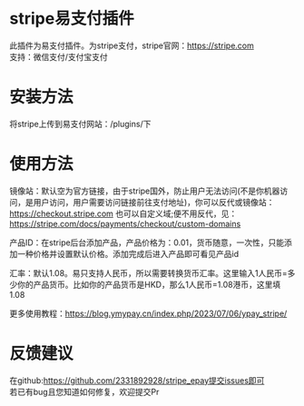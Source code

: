 # stripe易支付插件
此插件为易支付插件。为stripe支付，stripe官网：https://stripe.com   
支持：微信支付/支付宝支付  
# 安装方法  
将stripe上传到易支付网站：/plugins/下  
# 使用方法
镜像站：默认空为官方链接，由于stripe国外，防止用户无法访问(不是你机器访问，是用户访问，用户需要访问链接前往支付地址)，你可以反代或镜像站：https://checkout.stripe.com 也可以自定义域;便不用反代，见：https://stripe.com/docs/payments/checkout/custom-domains

产品ID：在stripe后台添加产品，产品价格为：0.01，货币随意，一次性，只能添加一种价格并设置默认价格。添加完成后进入产品即可看见产品id

汇率：默认1.08。易只支持人民币，所以需要转换货币汇率。这里输入1人民币=多少你的产品货币。比如你的产品货币是HKD，那么1人民币=1.08港币，这里填1.08

更多使用教程：https://blog.ymypay.cn/index.php/2023/07/06/ypay_stripe/
# 反馈建议
在github:https://github.com/2331892928/stripe_epay提交issues即可  
若已有bug且您知道如何修复，欢迎提交Pr